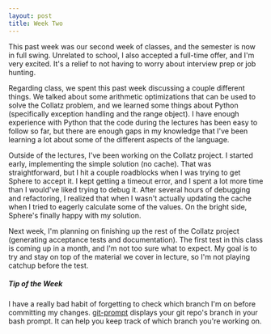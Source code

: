 ```yaml
---
layout: post
title: Week Two
---
```


This past week was our second week of classes, and the semester is now in full swing. Unrelated to school, I also accepted a
full-time offer, and I'm very excited. It's a relief to not having to worry about interview prep or job hunting. 

Regarding class, we spent this past week discussing a couple different things. We talked about some arithmetic optimizations
that can be used to solve the Collatz problem, and we learned some things about Python (specifically exception handling and the range
object). I have enough experience with Python that the code during the lectures has been easy to follow so far, but there 
are enough gaps in my knowledge that I've been learning a lot about some of the different aspects of the language.

Outside of the lectures, I've been working on the Collatz project. I started early, implementing the simple solution (no cache).
That was straightforward, but I hit a couple roadblocks when I was trying to get Sphere to accept it. I kept getting a timeout
error, and I spent a lot more time than I would've liked trying to debug it. After several hours of debugging and refactoring,
I realized that when I wasn't actually updating the cache when I tried to eagerly calculate some of the values. On the bright 
side, Sphere's finally happy with my solution.

Next week, I'm planning on finishing up the rest of the Collatz project (generating acceptance tests and documentation). The first
test in this class is coming up in a month, and I'm not too sure what to expect. My goal is to try and stay on top of the 
material we cover in lecture, so I'm not playing catchup before the test.

##### Tip of the Week
I have a really bad habit of forgetting to check which branch I'm on before committing my changes. [git-prompt](https://github.com/git/git/blob/master/contrib/completion/git-prompt.sh) 
displays your git repo's branch in your bash prompt. It can help you keep track of which branch you're working on.
